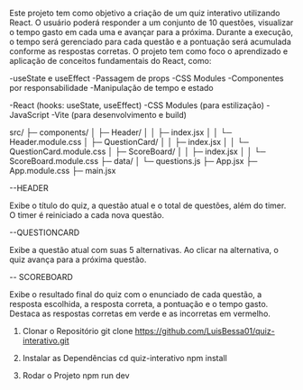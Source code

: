 <!-- OBJETIVO -->

Este projeto tem como objetivo a criação de um quiz interativo utilizando React. O usuário poderá responder a um conjunto de 10 questões, visualizar o tempo gasto em cada uma e avançar para a próxima. Durante a execução, o tempo será gerenciado para cada questão e a pontuação será acumulada conforme as respostas corretas. O projeto tem como foco o aprendizado e aplicação de conceitos fundamentais do React, como:

-useState e useEffect
-Passagem de props
-CSS Modules
-Componentes por responsabilidade
-Manipulação de tempo e estado

<!-- Tecnologias Utilizadas -->

-React (hooks: useState, useEffect)
-CSS Modules (para estilização)
-JavaScript
-Vite (para desenvolvimento e build)

<!-- Estrutura do Projeto -->
src/
├─ components/
│ ├─ Header/
│ │ ├─ index.jsx
│ │ └─ Header.module.css
│ ├─ QuestionCard/
│ │ ├─ index.jsx
│ │ └─ QuestionCard.module.css
│ ├─ ScoreBoard/
│ │ ├─ index.jsx
│ │ └─ ScoreBoard.module.css
├─ data/
│ └─ questions.js
├─ App.jsx
├─ App.module.css
├─ main.jsx

<!-- Componentes Principais -->

--HEADER

Exibe o título do quiz, a questão atual e o total de questões, além do timer.
O timer é reiniciado a cada nova questão.

--QUESTIONCARD

Exibe a questão atual com suas 5 alternativas.
Ao clicar na alternativa, o quiz avança para a próxima questão.

-- SCOREBOARD

Exibe o resultado final do quiz com o enunciado de cada questão, a resposta escolhida, a resposta correta, a pontuação e o tempo gasto.
Destaca as respostas corretas em verde e as incorretas em vermelho.

<!-- Como Executar o Projeto -->
1. Clonar o Repositório
git clone https://github.com/LuisBessa01/quiz-interativo.git

2. Instalar as Dependências
cd quiz-interativo
npm install

3. Rodar o Projeto
npm run dev